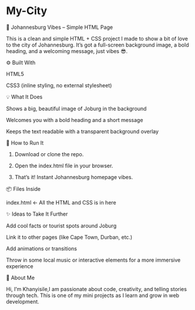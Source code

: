 # My-City

🌇 Johannesburg Vibes – Simple HTML Page

This is a clean and simple HTML + CSS project I made to show a bit of love to the city of Johannesburg. It’s got a full-screen background image, a bold heading, and a welcoming message, just vibes 😎.


⚙️ Built With

HTML5

CSS3 (inline styling, no external stylesheet)


💡 What It Does

Shows a big, beautiful image of Joburg in the background

Welcomes you with a bold heading and a short message

Keeps the text readable with a transparent background overlay


🚀 How to Run It

1. Download or clone the repo.


2. Open the index.html file in your browser.


3. That’s it! Instant Johannesburg homepage vibes.



📦 Files Inside

index.html   ← All the HTML and CSS is in here

✨ Ideas to Take It Further

Add cool facts or tourist spots around Joburg

Link it to other pages (like Cape Town, Durban, etc.)

Add animations or transitions

Throw in some local music or interactive elements for a more immersive experience


👋 About Me

Hi, I’m Khanyisile,I am passionate about code, creativity, and telling stories through tech. This is one of my mini projects as I learn and grow in web development.